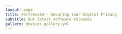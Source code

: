 ```yaml
---
layout: page
title: Fortress64 - Securing Your Digital Privacy
subtitle: Our latest software releases
gallery: devices_gallery.yml
---
```

